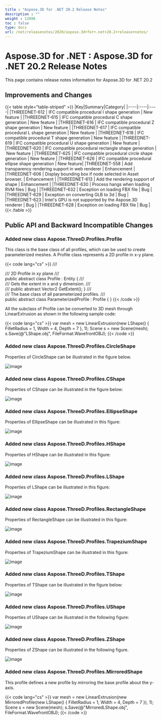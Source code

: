 ```yaml
---
title : "Aspose.3D for .NET 20.2 Release Notes" 
description : "" 
weight : 12098 
toc : false
type: docs
url: /net/releasenotes/2020/aspose.3d+for+.net+20.2+release+notes/
---
```


# Aspose.3D for .NET : Aspose.3D for .NET 20.2 Release Notes


This page contains release notes information for Aspose.3D for .NET 20.2

## Improvements and Changes

{{< table style="table-striped" >}}
|Key|Summary|Category|
|:----|:----|:----|
|THREEDNET-612 | IFC compatible procedural I shape generation | New feature |
|THREEDNET-615 | IFC compatible procedural C shape generation | New feature |
|THREEDNET-616 | IFC compatible procedural Z shape generation | New feature |
|THREEDNET-617 | IFC compatible procedural L shape generation | New feature |
|THREEDNET-618 | IFC compatible procedural T shape generation | New feature |
|THREEDNET-619 | IFC compatible procedural U shape generation | New feature |
|THREEDNET-620 | IFC compatible procedural rectangle shape generation | New feature |
|THREEDNET-625 | IFC compatible procedural circle shape generation | New feature |
|THREEDNET-626 | IFC compatible procedural ellipse shape generation | New feature|
|THREEDNET-558 | Add transparency rendering support in web renderer | Enhancement |
|THREEDNET-606 | Display bounding box if node selected in Asset browser. | Enhancement |
|THREEDNET-613 | Add the rendering support of shape | Enhancement |
|THREEDNET-630 | Process hangs when loading RVM files | Bug |
|THREEDNET-632 | Exception on loading FBX file | Bug |
|THREEDNET-629 | Exception on converting GLB to 3d | Bug |
|THREEDNET-623 | Intel's GPU is not supported by the Aspose.3D renderer | Bug |
|THREEDNET-628 | Exception on loading FBX file | Bug |
{{< /table >}}

## Public API and Backward Incompatible Changes

### Added new class **Aspose.ThreeD.Profiles.Profile**

This class is the base class of all profiles, which can be used to create parameterized meshes. A Profile class represents a 2D profile in x-y plane.

{{< code lang="cs" >}}
    /// <summary>
    /// 2D Profile in xy plane
    /// </summary>
    public abstract class Profile : Entity
    {
        /// <summary>
        /// Gets the extent in x and y dimension.
        /// </summary>
        /// <returns></returns>
        public abstract Vector2 GetExtent();
    }
    /// <summary>
    /// The base class of all parameterized profiles.
    /// </summary>
    public abstract class ParameterizedProfile : Profile
    {
    }
{{< /code >}}

All the subclass of Profile can be converted to 3D mesh through LinearExtrusion as shown in the following sample code:

{{< code lang="cs" >}}
var mesh = new LinearExtrusion(new LShape()
    {
     FilletRadius = 1,
     Width = 4,
     Depth = 7
      }, 1);
Scene s = new Scene(mesh);
s.Save(@"LShape.obj", FileFormat.WavefrontOBJ);
{{< /code >}}

### Added new class **Aspose.ThreeD.Profiles.CircleShape**

Properties of CircleShape can be illustrated in the figure below.

![image](101089370.png)

### Added new class **Aspose.ThreeD.Profiles.CShape**

Properties of CShape can be illustrated in the figure below:

![image](101089371.png)

### Added new class **Aspose.ThreeD.Profiles.EllipseShape**

Properties of EllipseShape can be illustrated in this figure:

![image](101089372.png)

### Added new class **Aspose.ThreeD.Profiles.HShape**

Properties of HShape can be illustrated in this figure:

![image](101089373.png)

### Added new class **Aspose.ThreeD.Profiles.LShape**

Properties of LShape can be illustrated in this figure:

![image](101089374.png)

### Added new class **Aspose.ThreeD.Profiles.RectangleShape**

Properties of RectangleShape can be illustrated in this figure:

![image](101089375.png)

### Added new class **Aspose.ThreeD.Profiles.TrapeziumShape**

Properties of TrapeziumShape can be illustrated in this figure:

![image](101089376.png)

### Added new class **Aspose.ThreeD.Profiles.TShape**

Properties of TShape can be illustrated in the figure below:

![image](101089377.png)

### Added new class **Aspose.ThreeD.Profiles.UShape**

Properties of UShape can be illustrated in the following figure:

![image](101089378.png)

### Added new class **Aspose.ThreeD.Profiles.ZShape**

Properties of ZShape can be illustrated in the following figure.

![image](101089379.png)

### Added new class **Aspose.ThreeD.Profiles.MirroredShape**

This profile defines a new profile by mirroring the base profile about the y-axis.

{{< code lang="cs" >}}
var mesh = new LinearExtrusion(new MirroredProfile(new LShape()
            {
                FilletRadius = 1,
                Width = 4,
                Depth = 7
            }), 1);
Scene s = new Scene(mesh);
s.Save(@"MirroredLShape.obj", FileFormat.WavefrontOBJ);
{{< /code >}}

  

